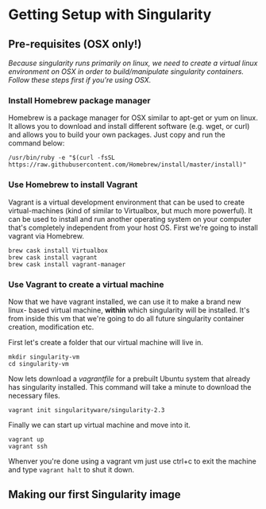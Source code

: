 # Getting Setup with Singularity

## Pre-requisites (OSX only!)
*Because singularity runs primarily on linux, we need to create a virtual linux environment on OSX in order to build/manipulate singularity containers. Follow these steps first if you're using OSX.*

### Install Homebrew package manager

Homebrew is a package manager for OSX similar to apt-get or yum on linux. It allows you to download and install different software (e.g. wget, or curl) and allows you to build your own packages. Just copy and run the command below:
```
/usr/bin/ruby -e "$(curl -fsSL https://raw.githubusercontent.com/Homebrew/install/master/install)"
```

### Use Homebrew to install Vagrant
Vagrant is a virtual development environment that can be used to create virtual-machines (kind of similar to Virtualbox, but much more powerful). It can be used to install and run another operating system on your computer that's completely independent from your host OS. First we're going to install vagrant via Homebrew.
```
brew cask install Virtualbox
brew cask install vagrant
brew cask install vagrant-manager
```

### Use Vagrant to create a virtual machine
Now that we have vagrant installed, we can use it to make a brand new linux- based virtual machine, **within** which singularity will be installed. It's from inside this vm that we're going to do all future singularity container creation, modification etc. 

First let's create a folder that our virtual machine will live in.
```
mkdir singularity-vm
cd singularity-vm
```
Now lets download a *vagrantfile* for a prebuilt Ubuntu system that already has singularity installed. This command will take a minute to download the necessary files.
```
vagrant init singularityware/singularity-2.3
```
Finally we can start up virtual machine and move into it.
```
vagrant up
vagrant ssh
```
Whenver you're done using a vagrant vm just use ctrl+c to exit the machine and type `vagrant halt` to shut it down.

## Making our first Singularity image

